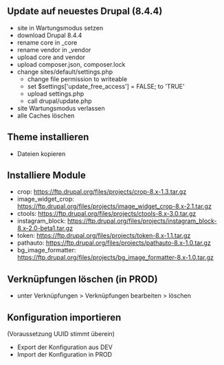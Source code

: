 ## Update auf neuestes Drupal (8.4.4)
 * site in Wartungsmodus setzen
 * download Drupal 8.4.4
 * rename core in _core
 * rename vendor in _vendor
 * upload core and vendor
 * upload composer.json, composer.lock
 * change sites/default/settings.php
   * change file permission to writeable
   * set $settings['update_free_access'] = FALSE; to 'TRUE'
   * upload settings.php
   * call drupal/update.php
 * site Wartungsmodus verlassen
 * alle Caches löschen

## Theme installieren
 * Dateien kopieren

## Installiere Module
 * crop: https://ftp.drupal.org/files/projects/crop-8.x-1.3.tar.gz
 * image_widget_crop: https://ftp.drupal.org/files/projects/image_widget_crop-8.x-2.1.tar.gz
 * ctools: https://ftp.drupal.org/files/projects/ctools-8.x-3.0.tar.gz
 * instagram_block: https://ftp.drupal.org/files/projects/instagram_block-8.x-2.0-beta1.tar.gz
 * token: https://ftp.drupal.org/files/projects/token-8.x-1.1.tar.gz
 * pathauto: https://ftp.drupal.org/files/projects/pathauto-8.x-1.0.tar.gz
 * bg_image_formatter: https://ftp.drupal.org/files/projects/bg_image_formatter-8.x-1.0.tar.gz

## Verknüpfungen löschen (in PROD)
 * unter Verknüpfungen > Verknüpfungen bearbeiten > löschen

## Konfiguration importieren
(Voraussetzung UUID stimmt überein)

 * Export der Konfiguration aus DEV
 * Import der Konfiguration in PROD